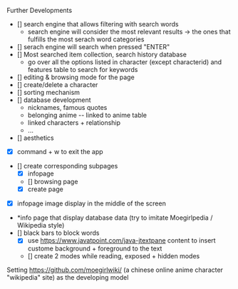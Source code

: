 Further Developments
 - [] search engine that allows filtering with search words
	- search engine will consider the most relevant results -> the ones that fulfills the most serach word categories
 - [] serach engine will search when pressed "ENTER"
 - [] Most searched item collection, search history database 
	- go over all the options listed in character (except characterid) and features table to search for keywords
 - [] editing & browsing mode for the page
 - [] create/delete a character
 - [] sorting mechanism
 - [] database development
 	- nicknames, famous quotes
 	- belonging anime -- linked to anime table
 	- linked characters + relationship
 	- ...
 - [] aesthetics
 - [x] command + w to exit the app
 - [] create corresponding subpages
 	- [x] infopage
 	- [] browsing page
 	- [x] create page
 - [x] infopage image display in the middle of the screen
 - *info page that display database data (try to imitate Moegirlpedia / Wikipedia style)
 - [] black bars to block words
 	- [x] use https://www.javatpoint.com/java-jtextpane content to insert custome background + foreground to the text
 	- [] create 2 modes while reading, exposed + hidden modes


 Setting https://github.com/moegirlwiki/ (a chinese online anime character "wikipedia" site) as the developing model